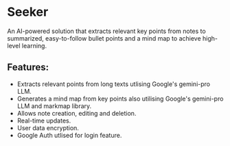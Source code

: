 # Seeker
An AI-powered solution that extracts relevant key points from notes to summarized, easy-to-follow bullet points and a mind map to achieve high-level learning.

## Features:
- Extracts relevant points from long texts utlising Google's gemini-pro LLM.
- Generates a mind map from key points also utilising Google's gemini-pro LLM and markmap library.
- Allows note creation, editing and deletion.
- Real-time updates.
- User data encryption.
- Google Auth utlised for login feature.
